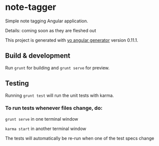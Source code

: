 # note-tagger

Simple note tagging Angular application.

Details: coming soon as they are fleshed out

This project is generated with [yo angular generator](https://github.com/yeoman/generator-angular)
version 0.11.1.

## Build & development

Run `grunt` for building and `grunt serve` for preview.

## Testing

Running `grunt test` will run the unit tests with karma.

### To run tests whenever files change, do:
  `grunt serve` in one terminal window
  
  `karma start` in another terminal window
  
The tests will automatically be re-run when one of the test specs change

